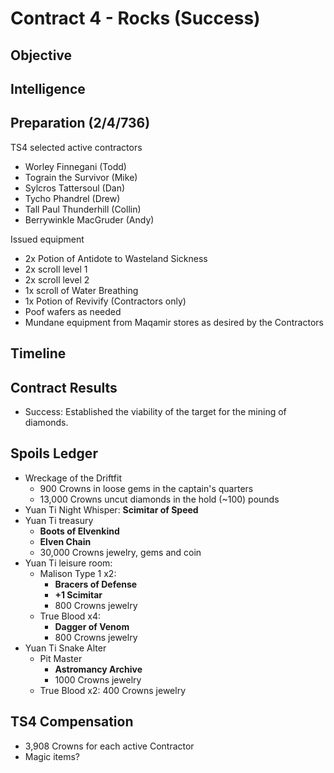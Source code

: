 # Contract 4 - Rocks (Success)

## Objective

## Intelligence

## Preparation (2/4/736)
TS4 selected active contractors
* Worley Finnegani (Todd)
* Tograin the Survivor (Mike)
* Sylcros Tattersoul (Dan)
* Tycho Phandrel (Drew)
* Tall Paul Thunderhill (Collin)
* Berrywinkle MacGruder (Andy)

Issued equipment
  * 2x Potion of Antidote to Wasteland Sickness
  * 2x scroll level 1
  * 2x scroll level 2
  * 1x scroll of Water Breathing
  * 1x Potion of Revivify (Contractors only)
  * Poof wafers as needed
  * Mundane equipment from Maqamir stores as desired by the Contractors

## Timeline

## Contract Results
* Success: Established the viability of the target for the mining of diamonds.

## Spoils Ledger
* Wreckage of the Driftfit
  * 900 Crowns in loose gems in the captain's quarters
  * 13,000 Crowns uncut diamonds in the hold (~100) pounds
* Yuan Ti Night Whisper: __Scimitar of Speed__
* Yuan Ti treasury
  * __Boots of Elvenkind__
  * __Elven Chain__
  * 30,000 Crowns jewelry, gems and coin
* Yuan Ti leisure room:
  * Malison Type 1 x2: 
    * __Bracers of Defense__
    * __+1 Scimitar__
    * 800 Crowns jewelry
  * True Blood x4: 
    * __Dagger of Venom__
    * 800 Crowns jewelry
* Yuan Ti Snake Alter
  * Pit Master
    * __Astromancy Archive__
    * 1000 Crowns jewelry
  * True Blood x2: 400 Crowns jewelry

## TS4 Compensation
* 3,908 Crowns for each active Contractor
* Magic items?
